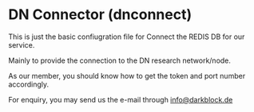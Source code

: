 # DN Connector (dnconnect)

This is just the basic confiugration file for Connect the REDIS DB for our service.

Mainly to provide the connection to the DN research network/node. 

As our member, you should know how to get the token and port number accordingly. 

For enquiry, you may send us the e-mail through info@darkblock.de
